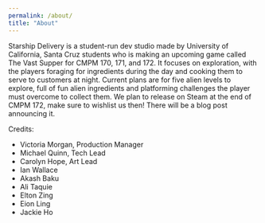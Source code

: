 ```yaml
---
permalink: /about/
title: "About"
---
```


Starship Delivery is a student-run dev studio made by University of California, Santa Cruz students who is making an upcoming game called The Vast Supper for CMPM 170, 171, and 172. It focuses on exploration, with the players foraging for ingredients during the day and cooking them to serve to customers at night. Current plans are for five alien levels to explore, full of fun alien ingredients and platforming challenges the player must overcome to collect them. We plan to release on Steam at the end of CMPM 172, make sure to wishlist us then! There will be a blog post announcing it.

Credits:
- Victoria Morgan, Production Manager
- Michael Quinn, Tech Lead
- Carolyn Hope, Art Lead
- Ian Wallace
- Akash Baku
- Ali Taquie
- Elton Zing
- Eion Ling
- Jackie Ho